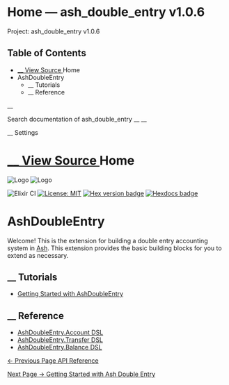 # Home — ash_double_entry v1.0.6

Project: ash_double_entry v1.0.6

## Table of Contents

- [ __ View Source ](external_link) Home
- AshDoubleEntry
  - __ Tutorials
  - __ Reference

__

Search documentation of ash_double_entry __ __

__ Settings

#  [ __ View Source ](external_link) Home

![Logo](external_link) ![Logo](external_link)

![Elixir CI](external_link) [![License: MIT](external_link)](https://opensource.org/licenses/MIT) [![Hex version badge](external_link)](https://hex.pm/packages/ash_double_entry) [![Hexdocs badge](external_link)](https://hexdocs.pm/ash_double_entry)

# AshDoubleEntry

Welcome! This is the extension for building a double entry accounting system in [Ash](external_link). This extension provides the basic building blocks for you to extend as necessary.

##  __ Tutorials

  * [Getting Started with AshDoubleEntry](external_link)



##  __ Reference

  * [AshDoubleEntry.Account DSL](external_link)
  * [AshDoubleEntry.Transfer DSL](external_link)
  * [AshDoubleEntry.Balance DSL](external_link)



[ ← Previous Page  API Reference  ](external_link)

[ Next Page →  Getting Started with Ash Double Entry  ](external_link)
